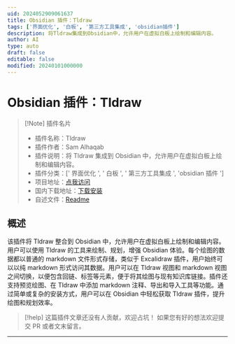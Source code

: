 ```yaml
---
uid: 2024052909061637
title: Obsidian 插件：Tldraw
tags: ['界面优化', '白板', '第三方工具集成', 'obsidian插件']
description: 将Tldraw集成到Obsidian中，允许用户在虚拟白板上绘制和编辑内容。
author: AI
type: auto
draft: false
editable: false
modified: 20240101000000
---
```


# Obsidian 插件：Tldraw

> [!Note] 插件名片
> - 插件名称：Tldraw
> - 插件作者：Sam Alhaqab
> - 插件说明：将 Tldraw 集成到 Obsidian 中，允许用户在虚拟白板上绘制和编辑内容。
> - 插件分类：[' 界面优化 ', ' 白板 ', ' 第三方工具集成 ', 'obsidian 插件 ']
> - 项目地址：[点我访问](https://github.com/holxsam/tldraw-in-obsidian)
> - 国内下载地址：[下载安装](https://pkmer.cn/products/plugin/pluginMarket/?tldraw)
> - 自述文件：[Readme](https://ghproxy.net/https://raw.githubusercontent.com/holxsam/tldraw-in-obsidian/main/README.md)

## 概述

该插件将 Tldraw 整合到 Obsidian 中，允许用户在虚拟白板上绘制和编辑内容。用户可以使用 Tldraw 的工具来绘制、规划，增强 Obsidian 体验。每个绘图的数据都以普通的 markdown 文件形式存储，类似于 Excalidraw 插件，用户始终可以以纯 markdown 形式访问其数据。用户可以在 Tldraw 视图和 markdown 视图之间切换，以便包含回链、标签等元素，便于将其绘图与现有知识库链接。插件还支持预览绘图、在 Tldraw 中添加 markdown 注释、导出和导入工具等功能。通过简单或复杂的安装方式，用户可以在 Obsidian 中轻松获取 Tldraw 插件，提升绘图和规划效率。

> [!help]
> 这篇插件文章还没有人贡献，欢迎占坑！
> 如果您有好的想法欢迎提交 PR 或者文末留言。

---



